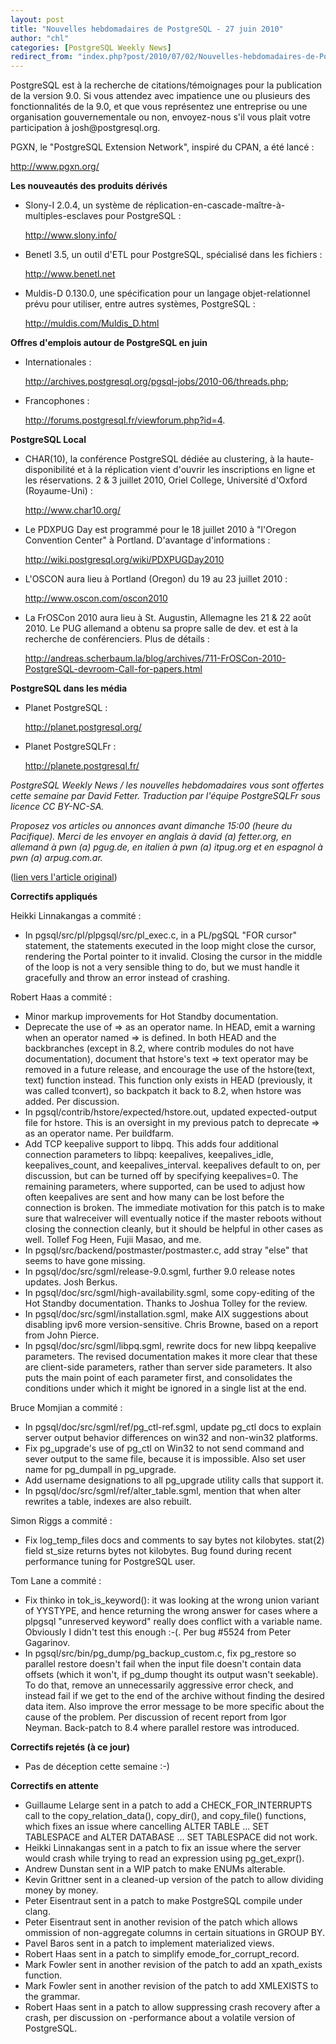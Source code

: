 ```yaml
---
layout: post
title: "Nouvelles hebdomadaires de PostgreSQL - 27 juin 2010"
author: "chl"
categories: [PostgreSQL Weekly News]
redirect_from: "index.php?post/2010/07/02/Nouvelles-hebdomadaires-de-PostgreSQL-27-juin-2010"
---
```



<p>PostgreSQL est &agrave; la recherche de citations/t&eacute;moignages pour la publication de la version 9.0. Si vous attendez avec impatience une ou plusieurs des fonctionnalit&eacute;s de la 9.0, et que vous repr&eacute;sentez une entreprise ou une organisation gouvernementale ou non, envoyez-nous s'il vous plait votre participation &agrave; josh@postgresql.org.</p>

<p>PGXN, le "PostgreSQL Extension Network", inspir&eacute; du CPAN, a &eacute;t&eacute; lanc&eacute;&nbsp;: 

<a target="_blank" href="http://www.pgxn.org/">http://www.pgxn.org/</a></p>

<p><strong>Les nouveaut&eacute;s des produits d&eacute;riv&eacute;s</strong></p>

<ul>

<li>Slony-I 2.0.4, un syst&egrave;me de r&eacute;plication-en-cascade-ma&icirc;tre-&agrave;-multiples-esclaves pour PostgreSQL&nbsp;: 

<a target="_blank" href="http://www.slony.info/">http://www.slony.info/</a></li>

<li>Benetl 3.5, un outil d'ETL pour PostgreSQL, sp&eacute;cialis&eacute; dans les fichiers&nbsp;: 

<a target="_blank" href="http://www.benetl.net">http://www.benetl.net</a></li>

<li>Muldis-D 0.130.0, une sp&eacute;cification pour un langage objet-relationnel pr&eacute;vu pour utiliser, entre autres syst&egrave;mes, PostgreSQL&nbsp;: 

<a target="_blank" href="http://muldis.com/Muldis_D.html">http://muldis.com/Muldis_D.html</a></li>

</ul>

<p><strong>Offres d'emplois autour de PostgreSQL en juin</strong></p>

<ul>

<li>Internationales&nbsp;: 

<a target="_blank" href="http://archives.postgresql.org/pgsql-jobs/2010-06/threads.php">http://archives.postgresql.org/pgsql-jobs/2010-06/threads.php</a>;</li>

<li>Francophones&nbsp;: 

<a target="_blank" href="http://forums.postgresql.fr/viewforum.php?id=4">http://forums.postgresql.fr/viewforum.php?id=4</a>.</li>

</ul>

<p><strong>PostgreSQL Local</strong></p>

<ul>

<li>CHAR(10), la conf&eacute;rence PostgreSQL d&eacute;di&eacute;e au clustering, &agrave; la haute-disponibilit&eacute; et &agrave; la r&eacute;plication vient d'ouvrir les inscriptions en ligne et les r&eacute;servations. 2 &amp; 3 juillet 2010, Oriel College, Universit&eacute; d'Oxford (Royaume-Uni)&nbsp;: 

<a target="_blank" href="http://www.char10.org/">http://www.char10.org/</a></li>

<li>Le PDXPUG Day est programm&eacute; pour le 18 juillet 2010 &agrave; "l'Oregon Convention Center" &agrave; Portland. D'avantage d'informations&nbsp;: 

<a target="_blank" href="http://wiki.postgresql.org/wiki/PDXPUGDay2010">http://wiki.postgresql.org/wiki/PDXPUGDay2010</a></li>

<li>L'OSCON aura lieu &agrave; Portland (Oregon) du 19 au 23 juillet 2010&nbsp;: 

<a target="_blank" href="http://www.oscon.com/oscon2010">http://www.oscon.com/oscon2010</a></li>

<li>La FrOSCon 2010 aura lieu &agrave; St. Augustin, Allemagne les 21 &amp; 22 ao&ucirc;t 2010. Le PUG allemand a obtenu sa propre salle de dev. et est &agrave; la recherche de conf&eacute;renciers. Plus de d&eacute;tails&nbsp;: 

<a target="_blank" href="http://andreas.scherbaum.la/blog/archives/711-FrOSCon-2010-PostgreSQL-devroom-Call-for-papers.html">http://andreas.scherbaum.la/blog/archives/711-FrOSCon-2010-PostgreSQL-devroom-Call-for-papers.html</a></li>

</ul>

<p><strong>PostgreSQL dans les m&eacute;dia</strong></p>

<ul>

<li>Planet PostgreSQL&nbsp;: 

<a target="_blank" href="http://planet.postgresql.org/">http://planet.postgresql.org/</a></li>

<li>Planet PostgreSQLFr&nbsp;: 

<a target="_blank" href="http://planete.postgresql.fr/">http://planete.postgresql.fr/</a></li>

</ul>

<p><i>PostgreSQL Weekly News / les nouvelles hebdomadaires vous sont offertes cette semaine par David Fetter. Traduction par l'&eacute;quipe PostgreSQLFr sous licence CC BY-NC-SA.</i></p>

<p><i>Proposez vos articles ou annonces avant dimanche 15:00 (heure du Pacifique). Merci de les envoyer en anglais &agrave; david (a) fetter.org, en allemand &agrave; pwn (a) pgug.de, en italien &agrave; pwn (a) itpug.org et en espagnol &agrave; pwn (a) arpug.com.ar.</i></p>

<p>(<a target="_blank" href="http://www.postgresql.org/community/weeklynews/pwn20100627">lien vers l'article original</a>)</p>

<!--more-->


<p><strong>Correctifs appliqu&eacute;s</strong></p>

<p>Heikki Linnakangas a commit&eacute;&nbsp;:</p>

<ul>

<li>In pgsql/src/pl/plpgsql/src/pl_exec.c, in a PL/pgSQL "FOR cursor" statement, the statements executed in the loop might close the cursor, rendering the Portal pointer to it invalid. Closing the cursor in the middle of the loop is not a very sensible thing to do, but we must handle it gracefully and throw an error instead of crashing.</li>

</ul>

<p>Robert Haas a commit&eacute;&nbsp;:</p>

<ul>

<li>Minor markup improvements for Hot Standby documentation.</li>

<li>Deprecate the use of =&gt; as an operator name. In HEAD, emit a warning when an operator named =&gt; is defined. In both HEAD and the backbranches (except in 8.2, where contrib modules do not have documentation), document that hstore's text =&gt; text operator may be removed in a future release, and encourage the use of the hstore(text, text) function instead. This function only exists in HEAD (previously, it was called tconvert), so backpatch it back to 8.2, when hstore was added. Per discussion.</li>

<li>In pgsql/contrib/hstore/expected/hstore.out, updated expected-output file for hstore. This is an oversight in my previous patch to deprecate =&gt; as an operator name. Per buildfarm.</li>

<li>Add TCP keepalive support to libpq. This adds four additional connection parameters to libpq: keepalives, keepalives_idle, keepalives_count, and keepalives_interval. keepalives default to on, per discussion, but can be turned off by specifying keepalives=0. The remaining parameters, where supported, can be used to adjust how often keepalives are sent and how many can be lost before the connection is broken. The immediate motivation for this patch is to make sure that walreceiver will eventually notice if the master reboots without closing the connection cleanly, but it should be helpful in other cases as well. Tollef Fog Heen, Fujii Masao, and me.</li>

<li>In pgsql/src/backend/postmaster/postmaster.c, add stray "else" that seems to have gone missing.</li>

<li>In pgsql/doc/src/sgml/release-9.0.sgml, further 9.0 release notes updates. Josh Berkus.</li>

<li>In pgsql/doc/src/sgml/high-availability.sgml, some copy-editing of the Hot Standby documentation. Thanks to Joshua Tolley for the review.</li>

<li>In pgsql/doc/src/sgml/installation.sgml, make AIX suggestions about disabling ipv6 more version-sensitive. Chris Browne, based on a report from John Pierce.</li>

<li>In pgsql/doc/src/sgml/libpq.sgml, rewrite docs for new libpq keepalive parameters. The revised documentation makes it more clear that these are client-side parameters, rather than server side parameters. It also puts the main point of each parameter first, and consolidates the conditions under which it might be ignored in a single list at the end.</li>

</ul>

<p>Bruce Momjian a commit&eacute;&nbsp;:</p>

<ul>

<li>In pgsql/doc/src/sgml/ref/pg_ctl-ref.sgml, update pg_ctl docs to explain server output behavior differences on win32 and non-win32 platforms.</li>

<li>Fix pg_upgrade's use of pg_ctl on Win32 to not send command and sever output to the same file, because it is impossible. Also set user name for pg_dumpall in pg_upgrade.</li>

<li>Add username designations to all pg_upgrade utility calls that support it.</li>

<li>In pgsql/doc/src/sgml/ref/alter_table.sgml, mention that when alter rewrites a table, indexes are also rebuilt.</li>

</ul>

<p>Simon Riggs a commit&eacute;&nbsp;:</p>

<ul>

<li>Fix log_temp_files docs and comments to say bytes not kilobytes. stat(2) field st_size returns bytes not kilobytes. Bug found during recent performance tuning for PostgreSQL user.</li>

</ul>

<p>Tom Lane a commit&eacute;&nbsp;:</p>

<ul>

<li>Fix thinko in tok_is_keyword(): it was looking at the wrong union variant of YYSTYPE, and hence returning the wrong answer for cases where a plpgsql "unreserved keyword" really does conflict with a variable name. Obviously I didn't test this enough :-(. Per bug #5524 from Peter Gagarinov.</li>

<li>In pgsql/src/bin/pg_dump/pg_backup_custom.c, fix pg_restore so parallel restore doesn't fail when the input file doesn't contain data offsets (which it won't, if pg_dump thought its output wasn't seekable). To do that, remove an unnecessarily aggressive error check, and instead fail if we get to the end of the archive without finding the desired data item. Also improve the error message to be more specific about the cause of the problem. Per discussion of recent report from Igor Neyman. Back-patch to 8.4 where parallel restore was introduced.</li>

</ul>

<p><strong>Correctifs rejet&eacute;s (&agrave; ce jour)</strong></p>

<ul>

<li>Pas de d&eacute;ception cette semaine&nbsp;:-)</li>

</ul>

<p><strong>Correctifs en attente</strong></p>

<ul>

<li>Guillaume Lelarge sent in a patch to add a CHECK_FOR_INTERRUPTS call to the copy_relation_data(), copy_dir(), and copy_file() functions, which fixes an issue where cancelling ALTER TABLE ... SET TABLESPACE and ALTER DATABASE ... SET TABLESPACE did not work.</li>

<li>Heikki Linnakangas sent in a patch to fix an issue where the server would crash while trying to read an expression using pg_get_expr().</li>

<li>Andrew Dunstan sent in a WIP patch to make ENUMs alterable.</li>

<li>Kevin Grittner sent in a cleaned-up version of the patch to allow dividing money by money.</li>

<li>Peter Eisentraut sent in a patch to make PostgreSQL compile under clang.</li>

<li>Peter Eisentraut sent in another revision of the patch which allows ommission of non-aggregate columns in certain situations in GROUP BY.</li>

<li>Pavel Baros sent in a patch to implement materialized views.</li>

<li>Robert Haas sent in a patch to simplify emode_for_corrupt_record.</li>

<li>Mark Fowler sent in another revision of the patch to add an xpath_exists function.</li>

<li>Mark Fowler sent in another revision of the patch to add XMLEXISTS to the grammar.</li>

<li>Robert Haas sent in a patch to allow suppressing crash recovery after a crash, per discussion on -performance about a volatile version of PostgreSQL.</li>

</ul>